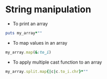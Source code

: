 # String manipulation
* To print an array
```ruby
puts my_array*""
```
* To map values in an array
```ruby
my_array.map(&:to_i)
```
* To apply multiple cast function to an array
```ruby
my_array.split.map{|c|c.to_i.chr}*""
```
